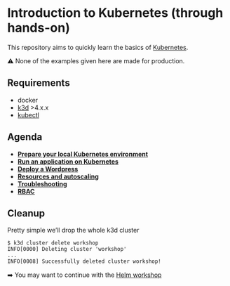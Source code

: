 # Introduction to Kubernetes (through hands-on)

This repository aims to quickly learn the basics of [Kubernetes](https://kubernetes.io/).

:warning: None of the examples given here are made for production.

## Requirements

* docker
* [k3d](https://k3d.io/) >4.x.x
* [kubectl](https://kubernetes.io/docs/tasks/tools/#kubectl)

## Agenda

* **[Prepare your local Kubernetes environment](docs/01_local_kubernetes.md)**
* **[Run an application on Kubernetes](docs/02_run_an_application.md)**
* **[Deploy a Wordpress](docs/03_wordpress.md)**
* **[Resources and autoscaling](docs/04_resources_autoscale.md)**
* **[Troubleshooting](docs/05_troubleshooting.md)**
* **[RBAC](docs/06_rbac.md)**

## Cleanup

Pretty simple we’ll drop the whole k3d cluster

```console
$ k3d cluster delete workshop
INFO[0000] Deleting cluster 'workshop'
...
INFO[0008] Successfully deleted cluster workshop!
```

:arrow_right: You may want to continue with the [Helm workshop](https://github.com/Smana/workshop_helm_introduction_2021)

